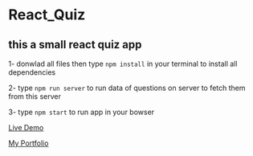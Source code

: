 # React_Quiz

## this a small react quiz app
1- donwlad all files then type `npm install` in your terminal to install all dependencies

2- type `npm run server` to run data of questions on server to fetch them from this server 

3- type `npm start` to run app in your bowser 

[Live Demo](https://react-quiz-lemon.vercel.app/)

[My Portfolio](https://www.amrsayed.me)
